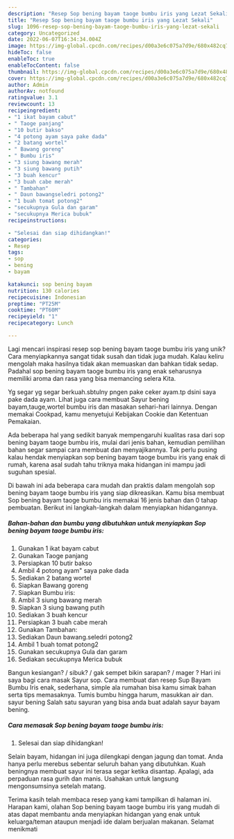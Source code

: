 ```yaml
---
description: "Resep Sop bening bayam taoge bumbu iris yang Lezat Sekali"
title: "Resep Sop bening bayam taoge bumbu iris yang Lezat Sekali"
slug: 1096-resep-sop-bening-bayam-taoge-bumbu-iris-yang-lezat-sekali
category: Uncategorized
date: 2022-06-07T16:34:34.004Z
image: https://img-global.cpcdn.com/recipes/d00a3e6c075a7d9e/680x482cq70/sop-bening-bayam-taoge-bumbu-iris-foto-resep-utama.jpg
hideToc: false
enableToc: true
enableTocContent: false
thumbnail: https://img-global.cpcdn.com/recipes/d00a3e6c075a7d9e/680x482cq70/sop-bening-bayam-taoge-bumbu-iris-foto-resep-utama.jpg
cover: https://img-global.cpcdn.com/recipes/d00a3e6c075a7d9e/680x482cq70/sop-bening-bayam-taoge-bumbu-iris-foto-resep-utama.jpg
author: Admin
authorAv: notfound
ratingvalue: 3.1
reviewcount: 13
recipeingredient:
- "1 ikat bayam cabut"
- " Taoge panjang"
- "10 butir bakso"
- "4 potong ayam saya pake dada"
- "2 batang wortel"
- " Bawang goreng"
- " Bumbu iris"
- "3 siung bawang merah"
- "3 siung bawang putih"
- "3 buah kencur"
- "3 buah cabe merah"
- " Tambahan"
- " Daun bawangseledri potong2"
- "1 buah tomat potong2"
- "secukupnya Gula dan garam"
- "secukupnya Merica bubuk"
recipeinstructions:

- "Selesai dan siap dihidangkan!"
categories:
- Resep
tags:
- sop
- bening
- bayam

katakunci: sop bening bayam 
nutrition: 130 calories
recipecuisine: Indonesian
preptime: "PT25M"
cooktime: "PT60M"
recipeyield: "1"
recipecategory: Lunch

---
```





Lagi mencari inspirasi resep sop bening bayam taoge bumbu iris yang unik? Cara menyiapkannya sangat tidak susah dan tidak juga mudah. Kalau keliru mengolah maka hasilnya tidak akan memuaskan dan bahkan tidak sedap. Padahal sop bening bayam taoge bumbu iris yang enak seharusnya memiliki aroma dan rasa yang bisa memancing selera Kita.





Yg segar yg segar berkuah.sbtulny pngen pake ceker ayam.tp dsini saya pake dada ayam. Lihat juga cara membuat Sayur bening bayam,tauge,wortel bumbu iris dan masakan sehari-hari lainnya. Dengan memakai Cookpad, kamu menyetujui Kebijakan Cookie dan Ketentuan Pemakaian.

Ada beberapa hal yang sedikit banyak mempengaruhi kualitas rasa dari sop bening bayam taoge bumbu iris, mulai dari jenis bahan, kemudian pemilihan bahan segar sampai cara membuat dan menyajikannya. Tak perlu pusing kalau hendak menyiapkan sop bening bayam taoge bumbu iris yang enak di rumah, karena asal sudah tahu triknya maka hidangan ini mampu jadi suguhan spesial.






Di bawah ini ada beberapa cara mudah dan praktis dalam mengolah sop bening bayam taoge bumbu iris yang siap dikreasikan. Kamu bisa membuat Sop bening bayam taoge bumbu iris memakai 16 jenis bahan dan 0 tahap pembuatan. Berikut ini langkah-langkah dalam menyiapkan hidangannya.

<!--inarticleads1-->

##### Bahan-bahan dan bumbu yang dibutuhkan untuk menyiapkan Sop bening bayam taoge bumbu iris:

1. Gunakan 1 ikat bayam cabut
1. Gunakan  Taoge panjang
1. Persiapkan 10 butir bakso
1. Ambil 4 potong ayam&#34; saya pake dada
1. Sediakan 2 batang wortel
1. Siapkan  Bawang goreng
1. Siapkan  Bumbu iris:
1. Ambil 3 siung bawang merah
1. Siapkan 3 siung bawang putih
1. Sediakan 3 buah kencur
1. Persiapkan 3 buah cabe merah
1. Gunakan  Tambahan:
1. Sediakan  Daun bawang.seledri potong2
1. Ambil 1 buah tomat potong2
1. Gunakan secukupnya Gula dan garam
1. Sediakan secukupnya Merica bubuk


Bangun kesiangan? / sibuk? / gak sempet bikin sarapan? / mager ? Hari ini saya bagi cara masak Sayur sop. Cara membuat dan resep Sup Bayam Bumbu Iris enak, sederhana, simple ala rumahan bisa kamu simak bahan serta tips memasaknya. Tumis bumbu hingga harum, masukkan air dan. sayur bening Salah satu sayuran yang bisa anda buat adalah sayur bayam bening. 

<!--inarticleads2-->

##### Cara memasak Sop bening bayam taoge bumbu iris:


1. Selesai dan siap dihidangkan!

Selain bayam, hidangan ini juga dilengkapi dengan jagung dan tomat. Anda hanya perlu merebus sebentar seluruh bahan yang dibutuhkan. Kuah beningnya membuat sayur ini terasa segar ketika disantap. Apalagi, ada perpaduan rasa gurih dan manis. Usahakan untuk langsung mengonsumsinya setelah matang. 

Terima kasih telah membaca resep yang kami tampilkan di halaman ini. Harapan kami, olahan Sop bening bayam taoge bumbu iris yang mudah di atas dapat membantu anda menyiapkan hidangan yang enak untuk keluarga/teman ataupun menjadi ide dalam berjualan makanan. Selamat menikmati
